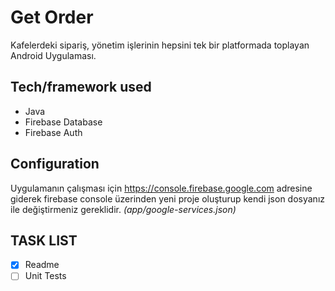 # Get Order
Kafelerdeki sipariş, yönetim işlerinin hepsini tek bir platformada toplayan Android Uygulaması.
## Tech/framework used
- Java
- Firebase Database
- Firebase Auth
## Configuration
Uygulamanın çalışması için https://console.firebase.google.com adresine giderek firebase console üzerinden yeni proje oluşturup kendi json dosyanız ile değiştirmeniz gereklidir.
*(app/google-services.json)*

## TASK LIST
- [x] Readme
- [ ] Unit Tests
